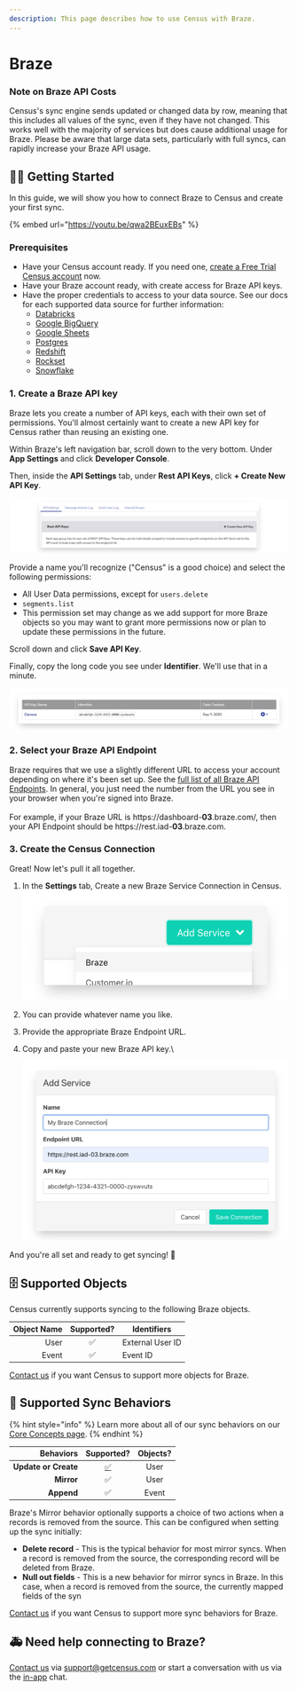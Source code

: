 ```yaml
---
description: This page describes how to use Census with Braze.
---
```


# Braze

### Note on Braze API Costs

Census's sync engine sends updated or changed data by row, meaning that this includes all values of the sync, even if they have not changed. This works well with the majority of services but does cause additional usage for Braze. Please be aware that large data sets, particularly with  full syncs, can rapidly increase your Braze API usage.&#x20;

## 🏃‍♀️ Getting Started

In this guide, we will show you how to connect Braze to Census and create your first sync.

{% embed url="https://youtu.be/qwa2BEuxEBs" %}

### Prerequisites

* Have your Census account ready. If you need one, [create a Free Trial Census account](https://app.getcensus.com) now.
* Have your Braze account ready, with create access for Braze API keys.
* Have the proper credentials to access to your data source. See our docs for each supported data source for further information:
  * [Databricks](https://docs.getcensus.com/sources/databricks)
  * [Google BigQuery](https://docs.getcensus.com/sources/google-bigquery)
  * [Google Sheets](https://docs.getcensus.com/sources/google-sheets)
  * [Postgres](https://docs.getcensus.com/sources/postgres)
  * [Redshift](https://docs.getcensus.com/sources/redshift)
  * [Rockset](https://docs.getcensus.com/sources/rockset)
  * [Snowflake](https://docs.getcensus.com/sources/snowflake)

### 1. Create a Braze API key

Braze lets you create a number of API keys, each with their own set of permissions. You'll almost certainly want to create a new API key for Census rather than reusing an existing one.

Within Braze's left navigation bar, scroll down to the very bottom. Under **App Settings** and click **Developer Console**.

Then, inside the **API Settings** tab, under **Rest API Keys**, click **+ Create New API Key**.

![](../.gitbook/assets/screely-1619749695118.png)

Provide a name you'll recognize ("Census" is a good choice) and select the following permissions:

* All User Data permissions, except for `users.delete`&#x20;
* `segments.list`
* This permission set may change as we add support for more Braze objects so you may want to grant more permissions now or plan to update these permissions in the future.&#x20;

Scroll down and click **Save API Key**.

Finally, copy the long code you see under **Identifier**. We'll use that in a minute.

![](../.gitbook/assets/screely-1619749895841.png)

### 2. Select your Braze API Endpoint

Braze requires that we use a slightly different URL to access your account depending on where it's been set up. See the [full list of all Braze API Endpoints](https://www.braze.com/docs/api/basics/#endpoints). In general, you just need the number from the URL you see in your browser when you're signed into Braze.\
\
For example, if your Braze URL is https://dashboard-**03**.braze.com/, then your API Endpoint should be https://rest.iad-**03**.braze.com.

### 3. Create the Census Connection

Great! Now let's pull it all together.&#x20;

1. In the **Settings** tab, Create a new Braze Service Connection in Census.\
   &#x20;![](../.gitbook/assets/screely-1619749986549.png)&#x20;
2. You can provide whatever name you like.
3. Provide the appropriate Braze Endpoint URL.
4.  Copy and paste your new Braze API key.\


    ![](../.gitbook/assets/screely-1619749992320.png)

And you're all set and ready to get syncing! 🎉

## 🗄 Supported Objects

Census currently supports syncing to the following Braze objects.

| **Object Name** | **Supported?** | Identifiers      |
| --------------: | :------------: | ---------------- |
|            User |        ✅       | External User ID |
|           Event |        ✅       | Event ID         |

[Contact us](mailto:support@getcensus.com) if you want Census to support more objects for Braze.

## 🔄 Supported Sync Behaviors

{% hint style="info" %}
Learn more about all of our sync behaviors on our [Core Concepts page](../basics/core-concept.md#the-different-sync-behaviors).
{% endhint %}

|        **Behaviors** |                       **Supported?**                      | **Objects?** |
| -------------------: | :-------------------------------------------------------: | :----------: |
| **Update or Create** | [✅](https://docs.getcensus.com/basics/alerts#sync-alerts) |     User     |
|           **Mirror** |                             ✅                             |     User     |
|           **Append** |                             ✅                             |     Event    |

Braze's Mirror behavior optionally supports a choice of two actions when a records is removed from the source. This can be configured when setting up the sync initially:

* **Delete record** - This is the typical behavior for most mirror syncs. When a record is removed from the source, the corresponding record will be deleted from Braze.&#x20;
* **Null out fields** - This is a new behavior for mirror syncs in Braze. In this case, when a record is removed from the source, the currently mapped fields of the syn



[Contact us](mailto:support@getcensus.com) if you want Census to support more sync behaviors for Braze.

## 🚑 Need help connecting to Braze?

[Contact us](mailto:support@getcensus.com) via support@getcensus.com or start a conversation with us via the [in-app](https://app.getcensus.com) chat.

